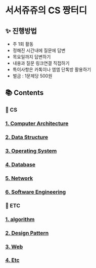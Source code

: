 # **서서쥬쥬의 CS 짱터디**

## **:sparkles: 진행방법**

- 주 1회 활동
- 정해진 시간내에 질문에 답변
- 목요일까지 답변하기
- 내용과 질문 링크연결 직접하기
- 특이사항은 카톡이나 엠엠 단톡방 활용하기
- 벌금 : 1문제당 500원

## **📚 Contents**

### 📌 CS
### **[1. Computer Architecture](ComputerArchitecture.md)**
### **[2. Data Structure]()**
### **[3. Operating System]()**
### **[4. Database]()**
### **[5. Network]()**
### **[6. Software Engineering]()**

### 📌 ETC
### **[1. algorithm]()**
### **[2. Design Pattern]()**
### **[3. Web]()**
### **[4. Etc]()**

